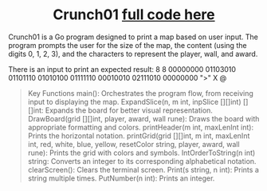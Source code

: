 <h1 align="center">Crunch01 <a href="https://platform.alem.school/git/kzhalmag/crunch01/src/branch/main/main.go" target="_blank"> full code here</a></h1>
Crunch01 is a Go program designed to print a map based on user input. The program prompts the user for the size of the map, the content (using the digits 0, 1, 2, 3), and the characters to represent the player, wall, and award. 

There is an input to print an expected result:
8 8
00000000
01103010
01101110
01010100
01111110
00010010
02111010
00000000
">"
X
@
>
>Key Functions
main(): Orchestrates the program flow, from receiving input to displaying the map.
ExpandSlice(n, m int, inpSlice [][]int) [][]int: Expands the board for better visual representation.
DrawBoard(grid [][]int, player, award, wall rune): Draws the board with appropriate formatting and colors.
printHeader(m int, maxLenInt int): Prints the horizontal notation.
printGrid(grid [][]int, m int, maxLenInt int, red, white, blue, yellow, resetColor string, player, award, wall rune): Prints the grid with colors and symbols.
IntOrderToString(n int) string: Converts an integer to its corresponding alphabetical notation.
clearScreen(): Clears the terminal screen.
Print(s string, n int): Prints a string multiple times.
PutNumber(n int): Prints an integer.


